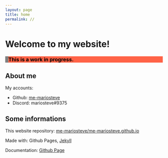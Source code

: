 ```yaml
---
layout: page
title: home
permalink: //
---
```


# Welcome to my website!

<h3 style="color: black; background-color: tomato; border-left:10px solid gray;">This is a work in progress.</h3>

## About me

My accounts:

- Github: [me-mariosteve](https://github.com/me-mariosteve/)
- Discord: mariosteve#9375

## Some informations

This website repository: [me-mariosteve/me-mariosteve.github.io](https://github.com/me-mariosteve/me-mariosteve.github.io/)

Made with: Github Pages, [Jekyll](https://jekyllrb.com/)

Documentation: [Github Page](https://docs.github.com/categories/github-pages-basics/)
